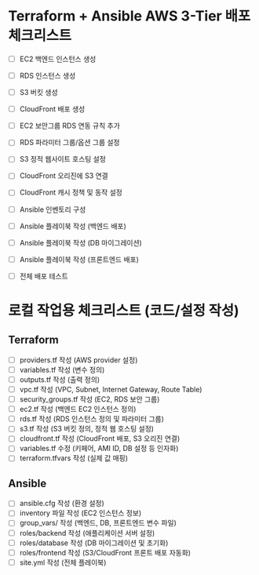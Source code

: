 # Terraform + Ansible AWS 3-Tier 배포 체크리스트

- [ ] EC2 백엔드 인스턴스 생성
- [ ] RDS 인스턴스 생성
- [ ] S3 버킷 생성
- [ ] CloudFront 배포 생성
- [ ] EC2 보안그룹 RDS 연동 규칙 추가
- [ ] RDS 파라미터 그룹/옵션 그룹 설정
- [ ] S3 정적 웹사이트 호스팅 설정
- [ ] CloudFront 오리진에 S3 연결
- [ ] CloudFront 캐시 정책 및 동작 설정
- [ ] Ansible 인벤토리 구성
- [ ] Ansible 플레이북 작성 (백엔드 배포)
- [ ] Ansible 플레이북 작성 (DB 마이그레이션)
- [ ] Ansible 플레이북 작성 (프론트엔드 배포)
- [ ] 전체 배포 테스트




# 로컬 작업용 체크리스트 (코드/설정 작성)

## Terraform
- [ ] providers.tf 작성 (AWS provider 설정)
- [ ] variables.tf 작성 (변수 정의)
- [ ] outputs.tf 작성 (출력 정의)
- [ ] vpc.tf 작성 (VPC, Subnet, Internet Gateway, Route Table)
- [ ] security_groups.tf 작성 (EC2, RDS 보안 그룹)
- [ ] ec2.tf 작성 (백엔드 EC2 인스턴스 정의)
- [ ] rds.tf 작성 (RDS 인스턴스 정의 및 파라미터 그룹)
- [ ] s3.tf 작성 (S3 버킷 정의, 정적 웹 호스팅 설정)
- [ ] cloudfront.tf 작성 (CloudFront 배포, S3 오리진 연결)
- [ ] variables.tf 수정 (키페어, AMI ID, DB 설정 등 인자화)
- [ ] terraform.tfvars 작성 (실제 값 매핑)

## Ansible
- [ ] ansible.cfg 작성 (환경 설정)
- [ ] inventory 파일 작성 (EC2 인스턴스 정보)
- [ ] group_vars/ 작성 (백엔드, DB, 프론트엔드 변수 파일)
- [ ] roles/backend 작성 (애플리케이션 서버 설정)
- [ ] roles/database 작성 (DB 마이그레이션 및 초기화)
- [ ] roles/frontend 작성 (S3/CloudFront 프론트 배포 자동화)
- [ ] site.yml 작성 (전체 플레이북)
